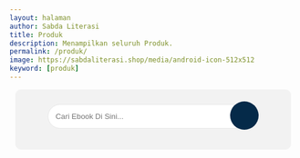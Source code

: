 ```yaml
---
layout: halaman
author: Sabda Literasi
title: Produk
description: Menampilkan seluruh Produk.
permalink: /produk/
image: https://sabdaliterasi.shop/media/android-icon-512x512
keyword: [produk]
---
```

<style>.search-area{background:#f2f2f2;padding:10px;border:1px solid #f3f3f3;margin:10px;text-align:center;border-radius:10px}.codehim-ss-bar{padding:10px;box-sizing:border-box}.codehim-ss-bar input[type=text]{color:#444;caret-color:#000;font-size:10pt;width:80%;padding:13px;display:inline;background:#fff;border:1px solid #e6e6e6;outline:0;border-radius:30px 0 0 30px}.codehim-circle-search-button:hover{box-shadow:1px 2px 6px #444;color:#3ea055;background:#fff}.codehim-ss-bar input[type=text]:focus{background:#fff;box-shadow:1px 2px 8px #3ea055}.codehim-circle-search-button{display:inline-block;margin-left:-33px;border:0;outline:0;background:#052a49;color:#fff;width:50px;height:50px;cursor:pointer;transition:.3s;-webkit-transition:.3s;-moz-transition:.3s;font-size:14pt;border-radius:50%}.codehim-circle-search-button:before{content:"\e986";font-family:sugengidfont;font-weight:400}</style>
<div class='search-area'><div class='codehim-ss-bar'> <form id="CariBook"><input onkeyup="prosesMenu()" type='text' id="TypeNow" autocomplete="off" placeholder="Cari Ebook Di Sini..."/><button type="submit" class="codehim-circle-search-button" disabled> </button> </form> </div> </div>

<script>$(function(){
var scroll  = 'smooth';
var start = 1,
    max = 150,
    sitemap4Arr = new Array(),
    grup = new Array(),
    key = new Array(),
    abjad = '',
    print = '',
    nav = '';
    
  $.ajax({
    
    url:'https://zapier.com/engine/rss/17179753/sabdaliterasiv4',
    type:"get",
    dataType:"xml",
    success:function(data){


      
    var _0xd28cxd = document.getElementById('sitemap4');
    if (!_0xd28cxd) {
        return
    };
    _0xd28cxd.innerHTML = '';

    var FID1 = $(data).find("item");
    var feed1= $(FID1).find('item title');
    var feed2 = $(FID1).find("item author");
    var feed3 = $(FID1).find('item description');
    var feed4 = $(FID1).find('item link');
     
      
    if (FID1.length > 0) {
        for (var Xm = 0; Xm < FID1.length; Xm++) {
            var FIFID = FID1[Xm].innerHTML;
            var JUDUL = feed1[Xm].innerHTML;
            var BUY   = feed3[Xm].innerHTML;
            var IMAGE = feed2[Xm].innerHTML;
            for (var _0xd28cx12 = 0; _0xd28cx12 < FIFID.length; _0xd28cx12++) {
               
                    var URLL = feed4[Xm].innerHTML;
                    if (JUDUL && JUDUL.length > 0 && URLL && URLL.length > 0 && BUY && BUY.length > 0 && IMAGE && IMAGE.length > 0) {
                        sitemap4Arr.push({
                              "url": URLL,
                            "judul": JUDUL,
                           "gambar": IMAGE,
                         	"harga": BUY
                        })
                    };
                    break
                
            }
                
            
        };
        if (FID1.length >= max) {
            start += max;
            runsitemap4()
        } else {
            for (var ABJADD = sitemap4Arr, loopins = 0; loopins < ABJADD.length; loopins++) {
              var ANAN=ABJADD[loopins].judul.toLowerCase().split(' ').join('');
                var RsR = ANAN.split(/\s/).reduce((response,word)=> response+=word.slice(0,1),'');
                if (abjad.indexOf(RsR) == -1) {
                    abjad += RsR;
                    grup[RsR] = [{
                       	 url: ABJADD[loopins].url,
                       judul: ABJADD[loopins].judul,
                      gambar: ABJADD[loopins].gambar,
                       harga: ABJADD[loopins].harga
                    }]
                } else {
                    grup[RsR].push({
                          "url": ABJADD[loopins].url,
                        "judul": ABJADD[loopins].judul,
                       "gambar": ABJADD[loopins].gambar,
                        "harga": ABJADD[loopins].harga
                    })
                }
            };
            for (var PpP in grup) {
                key.push(PpP)
            };
            var ABJADD = key.sort();
          
          
          
            for (var loopjad = 0; loopjad < ABJADD.length; loopjad++) {
               
              print += '';
                
              
              for (var XnX = 0, Qqq = grup[ABJADD[loopjad]]; XnX < Qqq.length; XnX++) {
                    var ZzZ = Qqq.sort(function (PpP, ABJADD) {
                        return PpP.judul > ABJADD.judul ? 1 : -1
                    });
                    print += '<div id="' + ABJADD[loopjad] + '" data-value="' + ABJADD[loopjad] + '" data-search-term="' + ZzZ[XnX].judul.toLowerCase().split(' ').join('') + '" class="list-produk serrcok"><a alt="' + ZzZ[XnX].judul + '" title="' + ZzZ[XnX].judul + '" href="' + ZzZ[XnX].url + '" target="_blank"><img loading="lazy" src="' + ZzZ[XnX].gambar + '" alt="' + ZzZ[XnX].judul + '"><h4>'+ZzZ[XnX].judul+'</h4><h5>Rp'+ ZzZ[XnX].harga +',-</h5></a><a class="tombol tombol-beli" href="' + ZzZ[XnX].url + '" target="_blank">BUY NOW</a></div>'
                };
              
              
              
                print += '';
                nav += '<li>' + ABJADD[loopjad] + '</li>'
            
            
            };
          
          
          
            _0xd28cxd.innerHTML = '<div id="judul" class="judul">Total Ebook: ' + sitemap4Arr.length + '</div><div class="nav"><ol>' + nav + '</ol><div class="ulng" id="ulng" style="display:none"><button class="reset">RESET</button></div></div><div class="badan" id="badan">' + print + '</div>';
            scrollsitemap4();GETpara();
        }
    }

    
      
    
   },
    error:function(){$("#result").html("<strong>Error loading feed!</strong>")}});
function scrollsitemap4() {
  document.querySelectorAll('#sitemap4 div.nav div.ulng').forEach(function (Pp) {
    
  Pp.addEventListener('click', function () {
  var lii = document.querySelectorAll("#sitemap4 .badan div.serrcok");
    for(var kk = 0; kk<lii.length; kk++){
      if(lii){
      lii[kk].classList.remove('hidden');
      lii[kk].classList.add('showw');
      };
      document.getElementById("CariBook").reset();
      var kam=document.getElementById('ulng');
   kam.style.display='none';    
      Menunu();
      }
    })
  });
  document.querySelectorAll('#sitemap4 .nav ol li').forEach(function (PpP) {
        PpP.addEventListener('click', function () {
           
         
   var ABJADD = '#sitemap4 .badan [data-value="' + this.innerHTML + '"]';
           
    document.getElementById("CariBook").reset();
    var input =  this.innerText;
	var filter = input.toLowerCase();
	var ul = document.getElementById("badan");
	var li = document.querySelectorAll("#sitemap4 .badan div.serrcok");
	for(var i = 0; i<li.length; i++){
		var ahref = li[i];
		if(ahref.getAttribute('data-value').toLowerCase().indexOf(filter) > -1){
			li[i].classList.remove('hidden');
            li[i].classList.add('showw');

          
		}else{
			li[i].classList.add('hidden');
            li[i].classList.remove('showw');
          
          

		
        
        
        
        
        
        
        
        
        
        
        
        
        }
      
Menunu()
      
      
      
	}
   
   var kam=document.getElementById('ulng');
   kam.style.display='flex';    
        
        })
    });
    
}



});
  
  
  
  function Menunu(){      
var kaka=document.getElementsByClassName('showw');
var kaka1=document.getElementById('judul');
if (kaka.length > 0){
        kaka1.innerHTML='Total Ebook: '+kaka.length
          }
      else{
          kaka1.innerHTML='Maaf Ebook yang Anda cari belum kami input.<br>HUBUNGI PENJUAL UNTUK REQUEST EBOOK<br><a href="https://api.whatsapp.com/send?phone=6285186666836&amp;text=Halo%20min%20saya%20ingin%20memesan%20Ebook%2Cberikut%20datanya%3A%0A---%0AJudul%3A%0APenulis%3A%0APenerbit%3A%0A---%0Asaya%20berharap%20bisa%20segerah%20di%20upload%20di%20https%3A%2F%2Fwww.sophiainstitute.id%2Fpage%2Febook-shop" style="border: 2px solid; display: block; color: #FFF; margin: 7px; padding: 2px; font-weight: 600;">KLIK DISINI</a>'
          }};
  function prosesMenu(){
	var input = document.getElementById("TypeNow");
	var filter = input.value.toLowerCase();
	var ul = document.getElementById("badan");
	var li = document.querySelectorAll("#sitemap4 .badan div.serrcok");
	for(var i = 0; i<li.length; i++){
		var ahref = li[i];
		if(ahref.getAttribute('data-search-term').toLowerCase().indexOf(filter.split(' ').join('')) > -1){
			li[i].classList.remove('hidden');
            li[i].classList.add('showw');

		}
      else{
			li[i].classList.add('hidden');
          li[i].classList.remove('showw');   
        }
Menunu()
	}
};
  
function GETpara(){var e=function e(a=null){if(null===a)return null;for(var t,i=[],l=window.location.href.slice(window.location.href.indexOf("?")+1).split("&"),s=0;s<l.length;s++)t=l[s].split("="),i.push(t[0]),i[t[0]]=t[1];return i[a]}("ebook"),a=e.toLowerCase().replace("#","").split("%20").join("");console.log(a),document.getElementById("badan");for(var t=document.querySelectorAll("#sitemap4 .badan div.serrcok"),i=0;i<t.length;i++){t[i].getAttribute("data-search-term").toLowerCase().indexOf(a.split(" ").join(""))>-1?(t[i].classList.remove("hidden"),t[i].classList.add("showw")):(t[i].classList.add("hidden"),t[i].classList.remove("showw"));var l=document.getElementsByClassName("showw"),s=document.getElementById("judul");l.length>0?s.innerHTML="Hasil dari:  <i>"+e.toUpperCase().replace("#","").split("%20").join(" ")+"</i><br/> Total Ebook: "+l.length:s.innerHTML='Maaf Ebook yang Anda cari (<i>'+e.toUpperCase().replace("#","").split("%20").join(" ")+'</i>) belum kami input.<br>HUBUNGI PENJUAL UNTUK REQUEST EBOOK<br><a href="https://api.whatsapp.com/send?phone=6285186666836&amp;text=Halo%20min%20saya%20ingin%20memesan%20Ebook%2Cberikut%20datanya%3A%0A---%0AJudul%3A%0APenulis%3A%0APenerbit%3A%0A---%0Asaya%20berharap%20bisa%20segerah%20di%20upload%20di%20https%3A%2F%2Fwww.sophiainstitute.id%2Fpage%2Febook-shop" style="border: 2px solid; display: block; color: #FFF; margin: 7px; padding: 2px; font-weight: 600;">KLIK DISINI</a>',document.getElementById("ulng").style.display="flex"}}
  
  </script>
